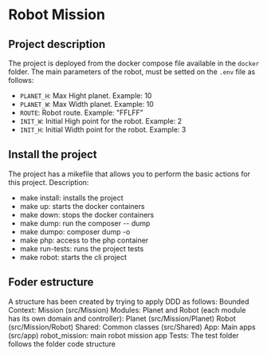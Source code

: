 # Robot Mission

## Project description
The project is deployed from the docker compose file available in the `docker` folder.
The main parameters of the robot, must be setted on the `.env` file as follows:
- `PLANET_H`: Max Hight planet. Example: 10
- `PLANET_W`: Max Width planet. Example: 10
- `ROUTE`: Robot route. Example: "FFLFF"
- `INIT_W`: Initial High point for the robot. Example: 2
- `INIT_H`: Initial Width point for the robot. Example: 3

## Install the project
The project has a mikefile that allows you to perform the basic actions for this project. Description:
- make install: installs the project
- make up: starts the docker containers
- make down: stops the docker containers
- make dump: run the composer -- dump
- make dumpo: composer dump -o
- make php: access to the php container
- make run-tests: runs the project tests
- make robot: starts the cli project

## Foder estructure
A structure has been created by trying to apply DDD as follows:
Bounded Context: Mission (src/Mission)
    Modules: Planet and Robot (each module has its own domain and controller):
        Planet (src/Mission/Planet)
        Robot (src/Mission/Robot)
Shared: Common classes (src/Shared)
App: Main apps (src/app)
    robot_mission: main robot mission app
Tests: The test folder follows the folder code structure